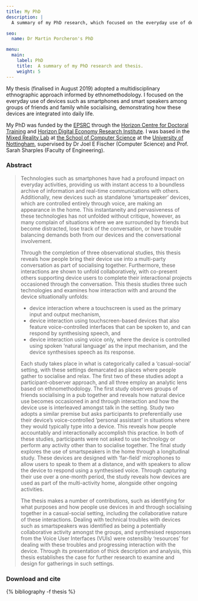 ```yaml
---
title: My PhD
description: |
  A summary of my PhD research, which focused on the everyday use of devices such as smartphones and smart speakers among groups of friends and family while socialising.

seo:
  name: Dr Martin Porcheron's PhD

menu:
  main:
    label: PhD
    title:  A summary of my PhD research and thesis.
    weight: 5
---
```


My thesis (finalised in August 2019) adopted a multidisciplinary ethnographic approach informed by ethnomethodology. I focused on the everyday use of devices such as smartphones and smart speakers among groups of friends and family while socialising, demonstrating how these devices are integrated into daily life.

My PhD was funded by the [EPSRC](https://epsrc.ukri.org "The Engineering and Physical Sciences Research Council website") through the [Horizon Centre for Doctoral Training](https://cdt.horizon.ac.uk "Horizon CDT website") and [Horizon Digital Economy Research Institute](https://www.horizon.ac.uk "Horizon DER Institute website"). I was based in the [Mixed Reality Lab](https://www.nottingham.ac.uk/research/groups/mixedrealitylab/ "The Mixed Reality Laboratory website") at [the School of Computer Science](https://www.nottingham.ac.uk/computerscience/ "University of Nottingham School of Computer Science website") at the [University of Nottingham](https://www.nottingham.ac.uk/ "University of Nottingham website"), supervised by Dr Joel E Fischer (Computer Science) and Prof. Sarah Sharples (Faculty of Engineering).

<!-- begin collapsible section -->

### Abstract

> Technologies such as smartphones have had a profound impact on everyday activities, providing us with instant access to a boundless archive of information and real-time communications with others. Additionally, new devices such as standalone ‘smartspeaker’ devices, which are controlled entirely through voice, are making an appearance in the home. This instantaneity and pervasiveness of these technologies has not unfolded without critique, however, as many complain of situations where we are surrounded by friends but become distracted, lose track of the conversation, or have trouble balancing demands both from our devices and the conversational involvement.
>
> Through the completion of three observational studies, this thesis reveals how people bring their device use into a multi-party conversation as part of socialising together. Furthermore, these interactions are shown to unfold collaboratively, with co-present others supporting device users to complete their interactional projects occasioned through the conversation.
> This thesis studies three such technologies and examines how interaction with and around the device situationally unfolds:
> * device interaction where a touchscreen is used as the primary input and output mechanism,
> * device interaction using touchscreen-based devices that also feature voice-controlled interfaces that can be spoken to, and can
respond by synthesising speech, and
> * device interaction using voice only, where the device is controlled using spoken ‘natural language’ as the input mechanism,
and the device synthesises speech as its response.
> 
> Each study takes place in what is categorically called a ‘casual-social’ setting, with these settings demarcated as places where people gather to socialise and relax. The first two of these studies adopt a participant-observer approach, and all three employ an analytic lens based on ethnomethodology. The first study observes groups of friends socialising in a pub together and reveals how natural device use becomes occasioned in and through interaction and how the device use is interleaved amongst talk in the setting. Study two adopts a similar premise but asks participants to preferentially use their device’s voice-controlled ‘personal assistant’ in situations where they would typically type into a device. This reveals how people accountably and interactionally accomplish this practice. In both of these studies, participants were not asked to use technology or perform any activity other than to socialise together. The final study explores the use of smartspeakers in the home through a longitudinal study. These devices are designed with ‘far-field’ microphones to allow users to speak to them at a distance, and with speakers to allow the device to respond using a synthesised voice. Through capturing their use over a one-month period, the study reveals how devices are used as part of the multi-activity home, alongside other ongoing activities.
>
> The thesis makes a number of contributions, such as identifying for what purposes and how people use devices in and through socialising together in a casual-social setting, including the collaborative nature of these interactions. Dealing with technical troubles with devices such as smartspeakers was identified as being a potentially collaborative activity amongst the groups, and synthesised responses from the Voice User Interfaces (VUIs) were ostensibly ‘resources’ for dealing with these troubles and progressing interaction with the device. Through its presentation of thick description and analysis, this thesis establishes the case for further research to examine and design for gatherings in such settings.

<!-- end collapsible section -->
<!-- begin section -->

### Download and cite

{% bibliography -f thesis %}

<!-- end section -->